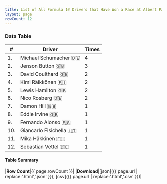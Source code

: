 ```yaml
---
title: List of All Formula 1® Drivers that Have Won a Race at Albert Park Grand Prix Circuit
layout: page
rowCount: 12
---
```


<canvas id="chart" width="400" height="180"></canvas>
<script>
var data = {
    "datasets": [
        {
            "backgroundColor": "#f3a935",
            "borderColor": "#f68639",
            "borderWidth": 1,
            "data": [
                4.0,
                3.0,
                2.0,
                2.0,
                2.0,
                2.0,
                1.0,
                1.0,
                1.0,
                1.0,
                1.0,
                1.0
            ],
            "label": "Times"
        }
    ],
    "labels": [
        "Michael Schumacher",
        "Jenson Button",
        "David Coulthard",
        "Kimi Räikkönen",
        "Lewis Hamilton",
        "Nico Rosberg",
        "Damon Hill",
        "Eddie Irvine",
        "Fernando Alonso",
        "Giancarlo Fisichella",
        "Mika Häkkinen",
        "Sebastian Vettel"
    ]
};
var options = {
  legend: {
    display: false
  },
  scales: {
    xAxes: [{
      ticks: {
        beginAtZero: true,
        maxRotation: 180,
        display: window.innerWidth > 800
      }
    }],
    yAxes: [{
      ticks: {
        beginAtZero: true
      }
    }]
  },
  onResize: function(chart, size) {
    chart.options.scales.xAxes[0].ticks.display = size.width > 800;
  }
};
new Chart("chart", {
    data: data,
    type: 'bar',
    options: options
});
</script>



### Data Table

| # | Driver | Times |
|--|--|--|
| 1. | Michael Schumacher 🇩🇪 | 4 |
| 2. | Jenson Button 🇬🇧 | 3 |
| 3. | David Coulthard 🇬🇧 | 2 |
| 4. | Kimi Räikkönen 🇫🇮 | 2 |
| 5. | Lewis Hamilton 🇬🇧 | 2 |
| 6. | Nico Rosberg 🇩🇪 | 2 |
| 7. | Damon Hill 🇬🇧 | 1 |
| 8. | Eddie Irvine 🇬🇧 | 1 |
| 9. | Fernando Alonso 🇪🇸 | 1 |
| 10. | Giancarlo Fisichella 🇮🇹 | 1 |
| 11. | Mika Häkkinen 🇫🇮 | 1 |
| 12. | Sebastian Vettel 🇩🇪 | 1 |

#### Table Summary

|**Row Count**|{{ page.rowCount }}|
|**Download**|[json]({{ page.url | replace:'.html','.json' }}), [csv]({{ page.url | replace:'.html','.csv' }})|
